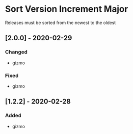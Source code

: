 # Sort Version Increment Major
Releases must be sorted from the newest to the oldest
## [2.0.0] - 2020-02-29
### Changed
- gizmo
### Fixed
- gizmo
## [1.2.2] - 2020-02-28
### Added
- gizmo
